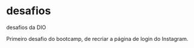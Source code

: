 # desafios
desafios da DIO

Primeiro desafio do bootcamp, de recriar a página de login do Instagram.
